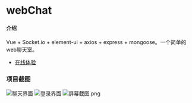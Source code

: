 # webChat

#### 介绍
Vue + Socket.io + element-ui + axios + express + mongoose。一个简单的web聊天室。
- [在线体验](http://ooooo.plus:8080)


### 项目截图

![聊天界面](https://images.gitee.com/uploads/images/2020/1112/151351_1cf1f993_8069051.png "屏幕截图.png")
![登录界面](https://images.gitee.com/uploads/images/2020/1112/151433_3b99c04d_8069051.png "屏幕截图.png")
![](https://images.gitee.com/uploads/images/2020/1112/151607_d2db932f_8069051.png "屏幕截图.png")